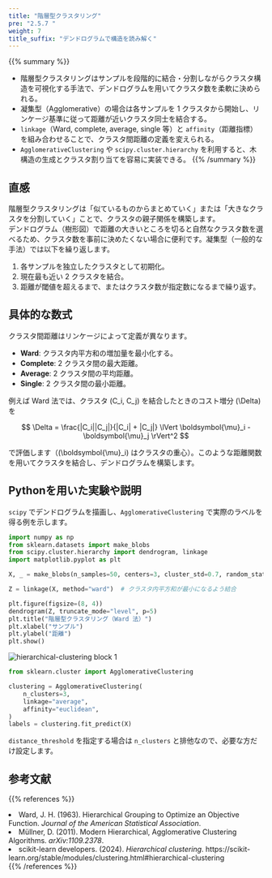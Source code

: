 ```yaml
---
title: "階層型クラスタリング"
pre: "2.5.7 "
weight: 7
title_suffix: "デンドログラムで構造を読み解く"
---
```


{{% summary %}}
- 階層型クラスタリングはサンプルを段階的に結合・分割しながらクラスタ構造を可視化する手法で、デンドログラムを用いてクラスタ数を柔軟に決められる。
- 凝集型（Agglomerative）の場合は各サンプルを 1 クラスタから開始し、リンケージ基準に従って距離が近いクラスタ同士を結合する。
- `linkage`（Ward, complete, average, single 等）と `affinity`（距離指標）を組み合わせることで、クラスタ間距離の定義を変えられる。
- `AgglomerativeClustering` や `scipy.cluster.hierarchy` を利用すると、木構造の生成とクラスタ割り当てを容易に実装できる。
{{% /summary %}}

## 直感
階層型クラスタリングは「似ているものからまとめていく」または「大きなクラスタを分割していく」ことで、クラスタの親子関係を構築します。  
デンドログラム（樹形図）で距離の大きいところを切ると自然なクラスタ数を選べるため、クラスタ数を事前に決めたくない場合に便利です。凝集型（一般的な手法）では以下を繰り返します。

1. 各サンプルを独立したクラスタとして初期化。
2. 現在最も近い 2 クラスタを結合。
3. 距離が閾値を超えるまで、またはクラスタ数が指定数になるまで繰り返す。

## 具体的な数式
クラスタ間距離はリンケージによって定義が異なります。

- **Ward**: クラスタ内平方和の増加量を最小化する。
- **Complete**: 2 クラスタ間の最大距離。
- **Average**: 2 クラスタ間の平均距離。
- **Single**: 2 クラスタ間の最小距離。

例えば Ward 法では、クラスタ \(C_i, C_j\) を結合したときのコスト増分 \(\Delta\) を

$$
\Delta = \frac{|C_i||C_j|}{|C_i| + |C_j|} \lVert \boldsymbol{\mu}_i - \boldsymbol{\mu}_j \rVert^2
$$

で評価します（\(\boldsymbol{\mu}_i\) はクラスタの重心）。このような距離関数を用いてクラスタを結合し、デンドログラムを構築します。

## Pythonを用いた実験や説明
`scipy` でデンドログラムを描画し、`AgglomerativeClustering` で実際のラベルを得る例を示します。

```python
import numpy as np
from sklearn.datasets import make_blobs
from scipy.cluster.hierarchy import dendrogram, linkage
import matplotlib.pyplot as plt

X, _ = make_blobs(n_samples=50, centers=3, cluster_std=0.7, random_state=42)

Z = linkage(X, method="ward")  # クラスタ内平方和が最小になるよう結合

plt.figure(figsize=(8, 4))
dendrogram(Z, truncate_mode="level", p=5)
plt.title("階層型クラスタリング（Ward 法）")
plt.xlabel("サンプル")
plt.ylabel("距離")
plt.show()
```

![hierarchical-clustering block 1](/images/basic/clustering/hierarchical-clustering_block01.svg)

```python
from sklearn.cluster import AgglomerativeClustering

clustering = AgglomerativeClustering(
    n_clusters=3,
    linkage="average",
    affinity="euclidean",
)
labels = clustering.fit_predict(X)
```

`distance_threshold` を指定する場合は `n_clusters` と排他なので、必要な方だけ設定します。

## 参考文献
{{% references %}}
<li>Ward, J. H. (1963). Hierarchical Grouping to Optimize an Objective Function. <i>Journal of the American Statistical Association</i>.</li>
<li>Müllner, D. (2011). Modern Hierarchical, Agglomerative Clustering Algorithms. <i>arXiv:1109.2378</i>.</li>
<li>scikit-learn developers. (2024). <i>Hierarchical clustering</i>. https://scikit-learn.org/stable/modules/clustering.html#hierarchical-clustering</li>
{{% /references %}}
